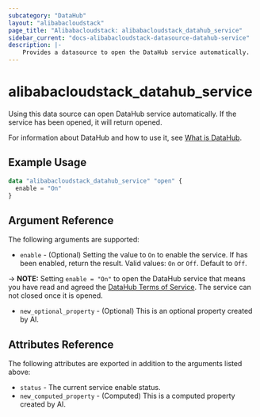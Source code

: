 ```yaml
---
subcategory: "DataHub"
layout: "alibabacloudstack"
page_title: "Alibabacloudstack: alibabacloudstack_datahub_service"
sidebar_current: "docs-alibabacloudstack-datasource-datahub-service"
description: |-
    Provides a datasource to open the DataHub service automatically.
---
```


# alibabacloudstack_datahub_service

Using this data source can open DataHub service automatically. If the service has been opened, it will return opened.

For information about DataHub and how to use it, see [What is DataHub](https://help.aliyun.com/product/53345.html).



## Example Usage

```terraform
data "alibabacloudstack_datahub_service" "open" {
  enable = "On"
}
```

## Argument Reference

The following arguments are supported:

* `enable` - (Optional) Setting the value to `On` to enable the service. If has been enabled, return the result. Valid values: `On` or `Off`. Default to `Off`.

-> **NOTE:** Setting `enable = "On"` to open the DataHub service that means you have read and agreed the [DataHub Terms of Service](https://help.aliyun.com/document_detail/158927.html). The service can not closed once it is opened.
* `new_optional_property` - (Optional) This is an optional property created by AI. 

## Attributes Reference

The following attributes are exported in addition to the arguments listed above:

* `status` - The current service enable status.
* `new_computed_property` - (Computed) This is a computed property created by AI. 